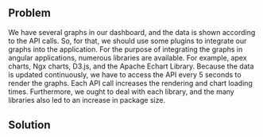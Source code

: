 

## Problem

We have several graphs in our dashboard, and the data is shown according to the API calls. So, for that, we should use some plugins to integrate our graphs into the
application. For the purpose of integrating the graphs in angular applications, numerous libraries are available. For example, apex charts, Ngx charts, D3.js, and the Apache Echart Library. Because the data is updated continuously, we have to access the API every 5 seconds to render the graphs. Each API call increases the rendering and chart loading times. Furthermore, we ought to deal with each library, and the many libraries also led to an increase in package size.

## Solution
